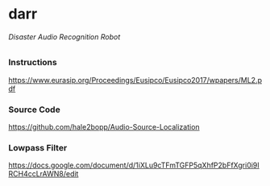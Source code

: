 # darr
###### Disaster Audio Recognition Robot

### Instructions
https://www.eurasip.org/Proceedings/Eusipco/Eusipco2017/wpapers/ML2.pdf

### Source Code
https://github.com/hale2bopp/Audio-Source-Localization

### Lowpass Filter 
https://docs.google.com/document/d/1iXLu9cTFmTGFP5qXhfP2bFfXgri0i9IRCH4ccLrAWN8/edit
